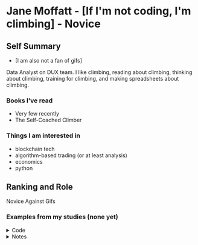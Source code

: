 # Jane Moffatt - [If I'm not coding, I'm climbing] - Novice

## Self Summary

* [I am also not a fan of gifs]

Data Analyst on DUX team. I like climbing, reading about climbing, thinking about climbing, training for climbing, and making spreadsheets about climbing. 

### Books I've read

* Very few recently
* The Self-Coached Climber

### Things I am interested in

* blockchain tech
* algorithm-based trading (or at least analysis)
* economics
* python

## Ranking and Role

Novice Against Gifs

### Examples from my studies (none yet)

<details>
<summary>Code</summary>

~~~r
# Load libraries
library(xkcd)

# Load up mtcars data
xrange <- range(mtcars$mpg)
yrange <- range(mtcars$wt)
set.seed(123) # for reproducibility
p <- ggplot() + geom_point(aes(mpg, wt), data=mtcars) +
    xkcdaxis(xrange,yrange)
# Print out the graph I just made
p

# Hey look a second graph!
ratioxy <- diff(xrange)/diff(yrange)
mapping <- aes(x, y,
    scale,
    ratioxy,
    angleofspine ,
    anglerighthumerus,
    anglelefthumerus,
    anglerightradius,
    angleleftradius,
    anglerightleg,
    angleleftleg,
    angleofneck,
    linetype=city)
dataman <- data.frame(x= c(15,30), y=c(3, 4),
    scale = c(0.3,0.51),
    ratioxy = ratioxy,
    angleofspine = -pi/2,
    anglerighthumerus = c(pi/4, -pi/6),
    anglelefthumerus = c(pi/2 + pi/4, pi +pi/6),
    anglerightradius = c(pi/3, -pi/3),
    angleleftradius = c(pi/3, -pi/3),
    anglerightleg = 3*pi/2 - pi / 12,
    angleleftleg = 3*pi/2 + pi / 12,
    angleofneck = runif(1, 3*pi/2-pi/10, 3*pi/2+pi/10),
    city=c("Liliput","Brobdingnag"))
q <- ggplot() + geom_point(aes(mpg, wt, colour=as.character(vs)), data=mtcars) +
xkcdaxis(xrange,yrange) + xkcdman(mapping, dataman)
# Print out another cool graph
q
~~~
</details>

<details>
<summary>Notes</summary>

# Book

## Section

Really cool notes and stuff here

</details>